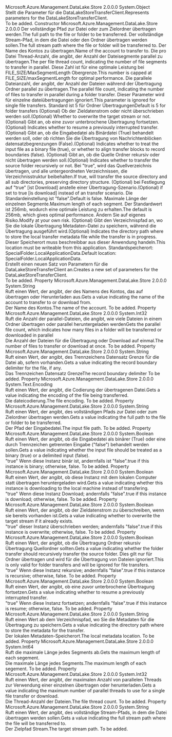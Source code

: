 <Type Name="TransferParameters" FullName="Microsoft.Azure.Management.DataLake.Store.TransferParameters">
  <TypeSignature Language="C#" Value="public class TransferParameters" />
  <TypeSignature Language="ILAsm" Value=".class public auto ansi beforefieldinit TransferParameters extends System.Object" />
  <TypeSignature Language="DocId" Value="T:Microsoft.Azure.Management.DataLake.Store.TransferParameters" />
  <TypeSignature Language="VB.NET" Value="Public Class TransferParameters" />
  <TypeSignature Language="F#" Value="type TransferParameters = class" />
  <AssemblyInfo>
    <AssemblyName>Microsoft.Azure.Management.DataLake.Store</AssemblyName>
    <AssemblyVersion>2.0.0.0</AssemblyVersion>
  </AssemblyInfo>
  <Base>
    <BaseTypeName>System.Object</BaseTypeName>
  </Base>
  <Interfaces />
  <Docs>
    <summary>
            <span data-ttu-id="35392-101">Stellt die Parameter für die DataLakeStoreTransferClient.</span><span class="sxs-lookup"><span data-stu-id="35392-101">Represents parameters for the DataLakeStoreTransferClient.</span></span>
            </summary>
    <remarks>To be added.</remarks>
  </Docs>
  <Members>
    <Member MemberName=".ctor">
      <MemberSignature Language="C#" Value="public TransferParameters (string inputFilePath, string targetStreamPath, string accountName, int perFileThreadCount = -1, int concurrentFileCount = -1, bool isOverwrite = false, bool isResume = false, bool isBinary = true, bool isRecursive = false, bool isDownload = false, long maxSegmentLength = 268435456, string localMetadataLocation = null);" />
      <MemberSignature Language="ILAsm" Value=".method public hidebysig specialname rtspecialname instance void .ctor(string inputFilePath, string targetStreamPath, string accountName, int32 perFileThreadCount, int32 concurrentFileCount, bool isOverwrite, bool isResume, bool isBinary, bool isRecursive, bool isDownload, int64 maxSegmentLength, string localMetadataLocation) cil managed" />
      <MemberSignature Language="DocId" Value="M:Microsoft.Azure.Management.DataLake.Store.TransferParameters.#ctor(System.String,System.String,System.String,System.Int32,System.Int32,System.Boolean,System.Boolean,System.Boolean,System.Boolean,System.Boolean,System.Int64,System.String)" />
      <MemberSignature Language="VB.NET" Value="Public Sub New (inputFilePath As String, targetStreamPath As String, accountName As String, Optional perFileThreadCount As Integer = -1, Optional concurrentFileCount As Integer = -1, Optional isOverwrite As Boolean = false, Optional isResume As Boolean = false, Optional isBinary As Boolean = true, Optional isRecursive As Boolean = false, Optional isDownload As Boolean = false, Optional maxSegmentLength As Long = 268435456, Optional localMetadataLocation As String = null)" />
      <MemberSignature Language="F#" Value="new Microsoft.Azure.Management.DataLake.Store.TransferParameters : string * string * string * int * int * bool * bool * bool * bool * bool * int64 * string -&gt; Microsoft.Azure.Management.DataLake.Store.TransferParameters" Usage="new Microsoft.Azure.Management.DataLake.Store.TransferParameters (inputFilePath, targetStreamPath, accountName, perFileThreadCount, concurrentFileCount, isOverwrite, isResume, isBinary, isRecursive, isDownload, maxSegmentLength, localMetadataLocation)" />
      <MemberType>Constructor</MemberType>
      <AssemblyInfo>
        <AssemblyName>Microsoft.Azure.Management.DataLake.Store</AssemblyName>
        <AssemblyVersion>2.0.0.0</AssemblyVersion>
      </AssemblyInfo>
      <Parameters>
        <Parameter Name="inputFilePath" Type="System.String" />
        <Parameter Name="targetStreamPath" Type="System.String" />
        <Parameter Name="accountName" Type="System.String" />
        <Parameter Name="perFileThreadCount" Type="System.Int32" />
        <Parameter Name="concurrentFileCount" Type="System.Int32" />
        <Parameter Name="isOverwrite" Type="System.Boolean" />
        <Parameter Name="isResume" Type="System.Boolean" />
        <Parameter Name="isBinary" Type="System.Boolean" />
        <Parameter Name="isRecursive" Type="System.Boolean" />
        <Parameter Name="isDownload" Type="System.Boolean" />
        <Parameter Name="maxSegmentLength" Type="System.Int64" />
        <Parameter Name="localMetadataLocation" Type="System.String" />
      </Parameters>
      <Docs>
        <param name="inputFilePath"><span data-ttu-id="35392-102">Der vollständige Pfad zur Datei oder zum Zielordner übertragen werden.</span><span class="sxs-lookup"><span data-stu-id="35392-102">The full path to the file or folder to be transferred.</span></span></param>
        <param name="targetStreamPath"><span data-ttu-id="35392-103">Der vollständige Stream-Pfad, in dem die Datei oder den Ordner übertragen werden sollen.</span><span class="sxs-lookup"><span data-stu-id="35392-103">The full stream path where the file or folder will be transferred to.</span></span></param>
        <param name="accountName"><span data-ttu-id="35392-104">Der Name des Kontos zu übertragen.</span><span class="sxs-lookup"><span data-stu-id="35392-104">Name of the account to transfer to.</span></span></param>
        <param name="perFileThreadCount"><span data-ttu-id="35392-105">Die pro Datei Thread-Anzahl, die angibt, der Anzahl der Dateisegmente parallel zu übertragen.</span><span class="sxs-lookup"><span data-stu-id="35392-105">The per file thread count, indicating the number of file segments to transfer in parallel.</span></span> <span data-ttu-id="35392-106">Diese Zahl ist für eine optimale Leistung bei FILE_SIZE/MaxSegmentLength Obergrenze.</span><span class="sxs-lookup"><span data-stu-id="35392-106">This number is capped at FILE_SIZE/maxSegmentLength for optimal performance.</span></span></param>
        <param name="concurrentFileCount"><span data-ttu-id="35392-107">Die parallele Dateianzahl, der angibt, der Anzahl der Dateien während der Übertragung Ordner parallel zu übertragen.</span><span class="sxs-lookup"><span data-stu-id="35392-107">The parallel file count, indicating the number of files to transfer in parallel during a folder transfer.</span></span> <span data-ttu-id="35392-108">Dieser Parameter wird für einzelne dateiübertragungen ignoriert.</span><span class="sxs-lookup"><span data-stu-id="35392-108">This parameter is ignored for single file transfers.</span></span> <span data-ttu-id="35392-109">Standard ist 5 für Ordner Übertragungen</span><span class="sxs-lookup"><span data-stu-id="35392-109">Default is 5 for folder transfers</span></span></param>
        <param name="isOverwrite"><span data-ttu-id="35392-110">(Optional) Ob der Zieldatenstrom oder nicht überschrieben werden soll.</span><span class="sxs-lookup"><span data-stu-id="35392-110">(Optional) Whether to overwrite the target stream or not.</span></span></param>
        <param name="isResume"><span data-ttu-id="35392-111">(Optional) Gibt an, ob eine zuvor unterbrochene Übertragung fortsetzen.</span><span class="sxs-lookup"><span data-stu-id="35392-111">(Optional) Indicates whether to resume a previously interrupted transfer.</span></span></param>
        <param name="isBinary"><span data-ttu-id="35392-112">(Optional) Gibt an, ob die Eingabedatei als Binärdatei (True) behandelt werden soll, oder ob richten Sie die Übertragung von Nachrichtenblöcken datensatzbegrenzungen (False).</span><span class="sxs-lookup"><span data-stu-id="35392-112">(Optional) Indicates whether to treat the input file as a binary file (true), or whether to align transfer blocks to record boundaries (false).</span></span></param>
        <param name="isRecursive"><span data-ttu-id="35392-113">(Optional) Gibt an, ob die Quelle Ordner rekursiv oder nicht übertragen werden soll.</span><span class="sxs-lookup"><span data-stu-id="35392-113">(Optional) Indicates whether to transfer the source folder recursively or not.</span></span> <span data-ttu-id="35392-114">Bei "true", wird das Quellverzeichnis übertragen, und alle untergeordneten Verzeichnissen, die Verzeichnisstruktur beibehalten.</span><span class="sxs-lookup"><span data-stu-id="35392-114">If true, will transfer the source directory and all sub directories, preserving directory structure.</span></span></param>
        <param name="isDownload"><span data-ttu-id="35392-115">(Optional) bei Festlegung auf <c>"true"</c> [ist Download] anstelle einer Übertragung-Szenario.</span><span class="sxs-lookup"><span data-stu-id="35392-115">(Optional) if set to <c>true</c> [is download] instead of an transfer scenario.</span></span> <span data-ttu-id="35392-116">Die Standardeinstellung ist "false".</span><span class="sxs-lookup"><span data-stu-id="35392-116">Default is false.</span></span></param>
        <param name="maxSegmentLength"><span data-ttu-id="35392-117">Maximale Länge der einzelnen Segmente.</span><span class="sxs-lookup"><span data-stu-id="35392-117">Maximum length of each segment.</span></span> <span data-ttu-id="35392-118">Der Standardwert ist 256mb, wodurch eine optimale Leistung zu erhalten.</span><span class="sxs-lookup"><span data-stu-id="35392-118">The default is 256mb, which gives optimal performance.</span></span> <span data-ttu-id="35392-119">Ändern Sie auf eigenes Risiko.</span><span class="sxs-lookup"><span data-stu-id="35392-119">Modify at your own risk.</span></span></param>
        <param name="localMetadataLocation"><span data-ttu-id="35392-120">(Optional) Gibt den Verzeichnispfad an, wo Sie die lokale Übertragung Metadaten-Datei zu speichern, während die Übertragung ausgeführt wird.</span><span class="sxs-lookup"><span data-stu-id="35392-120">(Optional) Indicates the directory path where to store the local transfer metadata file while the transfer is in progress.</span></span> <span data-ttu-id="35392-121">Dieser Speicherort muss beschreibbar aus dieser Anwendung handeln.</span><span class="sxs-lookup"><span data-stu-id="35392-121">This location must be writeable from this application.</span></span> <span data-ttu-id="35392-122">Standardspeicherort: SpecialFolder.LocalApplicationData.</span><span class="sxs-lookup"><span data-stu-id="35392-122">Default location: SpecialFolder.LocalApplicationData.</span></span></param>
        <summary>
            <span data-ttu-id="35392-123">Erstellt einen neuen Satz von Parametern für die DataLakeStoreTransferClient an.</span><span class="sxs-lookup"><span data-stu-id="35392-123">Creates a new set of parameters for the DataLakeStoreTransferClient.</span></span>
            </summary>
        <remarks>To be added.</remarks>
      </Docs>
    </Member>
    <Member MemberName="AccountName">
      <MemberSignature Language="C#" Value="public string AccountName { get; }" />
      <MemberSignature Language="ILAsm" Value=".property instance string AccountName" />
      <MemberSignature Language="DocId" Value="P:Microsoft.Azure.Management.DataLake.Store.TransferParameters.AccountName" />
      <MemberSignature Language="VB.NET" Value="Public ReadOnly Property AccountName As String" />
      <MemberSignature Language="F#" Value="member this.AccountName : string" Usage="Microsoft.Azure.Management.DataLake.Store.TransferParameters.AccountName" />
      <MemberType>Property</MemberType>
      <AssemblyInfo>
        <AssemblyName>Microsoft.Azure.Management.DataLake.Store</AssemblyName>
        <AssemblyVersion>2.0.0.0</AssemblyVersion>
      </AssemblyInfo>
      <ReturnValue>
        <ReturnType>System.String</ReturnType>
      </ReturnValue>
      <Docs>
        <summary>
            <span data-ttu-id="35392-124">Ruft einen Wert, der angibt, der des Namens des Kontos, das auf übertragen oder Herunterladen aus.</span><span class="sxs-lookup"><span data-stu-id="35392-124">Gets a value indicating the name of the account to transfer to or download from.</span></span>
            </summary>
        <value>
            <span data-ttu-id="35392-125">Der Name des Kontos.</span><span class="sxs-lookup"><span data-stu-id="35392-125">The name of the account.</span></span>
            </value>
        <remarks>To be added.</remarks>
      </Docs>
    </Member>
    <Member MemberName="ConcurrentFileCount">
      <MemberSignature Language="C#" Value="public int ConcurrentFileCount { get; }" />
      <MemberSignature Language="ILAsm" Value=".property instance int32 ConcurrentFileCount" />
      <MemberSignature Language="DocId" Value="P:Microsoft.Azure.Management.DataLake.Store.TransferParameters.ConcurrentFileCount" />
      <MemberSignature Language="VB.NET" Value="Public ReadOnly Property ConcurrentFileCount As Integer" />
      <MemberSignature Language="F#" Value="member this.ConcurrentFileCount : int" Usage="Microsoft.Azure.Management.DataLake.Store.TransferParameters.ConcurrentFileCount" />
      <MemberType>Property</MemberType>
      <AssemblyInfo>
        <AssemblyName>Microsoft.Azure.Management.DataLake.Store</AssemblyName>
        <AssemblyVersion>2.0.0.0</AssemblyVersion>
      </AssemblyInfo>
      <ReturnValue>
        <ReturnType>System.Int32</ReturnType>
      </ReturnValue>
      <Docs>
        <summary>
            <span data-ttu-id="35392-126">Ruft die Anzahl der parallel-Dateien, die angibt, wie viele Dateien in einem Ordner übertragen oder parallel heruntergeladen werden</span><span class="sxs-lookup"><span data-stu-id="35392-126">Gets the parallel file count, which indicates how many files in a folder will be transferred or downloaded in parallel</span></span>
            </summary>
        <value>
            <span data-ttu-id="35392-127">Die Anzahl der Dateien für die Übertragung oder Download auf einmal.</span><span class="sxs-lookup"><span data-stu-id="35392-127">The number of files to transfer or download at once.</span></span>
            </value>
        <remarks>To be added.</remarks>
      </Docs>
    </Member>
    <Member MemberName="Delimiter">
      <MemberSignature Language="C#" Value="public string Delimiter { get; }" />
      <MemberSignature Language="ILAsm" Value=".property instance string Delimiter" />
      <MemberSignature Language="DocId" Value="P:Microsoft.Azure.Management.DataLake.Store.TransferParameters.Delimiter" />
      <MemberSignature Language="VB.NET" Value="Public ReadOnly Property Delimiter As String" />
      <MemberSignature Language="F#" Value="member this.Delimiter : string" Usage="Microsoft.Azure.Management.DataLake.Store.TransferParameters.Delimiter" />
      <MemberType>Property</MemberType>
      <AssemblyInfo>
        <AssemblyName>Microsoft.Azure.Management.DataLake.Store</AssemblyName>
        <AssemblyVersion>2.0.0.0</AssemblyVersion>
      </AssemblyInfo>
      <ReturnValue>
        <ReturnType>System.String</ReturnType>
      </ReturnValue>
      <Docs>
        <summary>
            <span data-ttu-id="35392-128">Ruft einen Wert, der angibt, des Trennzeichens Datensatz Grenze für die Datei ab, sofern vorhanden.</span><span class="sxs-lookup"><span data-stu-id="35392-128">Gets a value indicating the record boundary delimiter for the file, if any.</span></span>
            </summary>
        <value>
            <span data-ttu-id="35392-129">Das Trennzeichen Datensatz Grenze</span><span class="sxs-lookup"><span data-stu-id="35392-129">The record boundary delimiter</span></span>
            </value>
        <remarks>To be added.</remarks>
      </Docs>
    </Member>
    <Member MemberName="FileEncoding">
      <MemberSignature Language="C#" Value="public System.Text.Encoding FileEncoding { get; }" />
      <MemberSignature Language="ILAsm" Value=".property instance class System.Text.Encoding FileEncoding" />
      <MemberSignature Language="DocId" Value="P:Microsoft.Azure.Management.DataLake.Store.TransferParameters.FileEncoding" />
      <MemberSignature Language="VB.NET" Value="Public ReadOnly Property FileEncoding As Encoding" />
      <MemberSignature Language="F#" Value="member this.FileEncoding : System.Text.Encoding" Usage="Microsoft.Azure.Management.DataLake.Store.TransferParameters.FileEncoding" />
      <MemberType>Property</MemberType>
      <AssemblyInfo>
        <AssemblyName>Microsoft.Azure.Management.DataLake.Store</AssemblyName>
        <AssemblyVersion>2.0.0.0</AssemblyVersion>
      </AssemblyInfo>
      <ReturnValue>
        <ReturnType>System.Text.Encoding</ReturnType>
      </ReturnValue>
      <Docs>
        <summary>
            <span data-ttu-id="35392-130">Ruft einen Wert, der angibt, die Codierung der übertragenen Datei.</span><span class="sxs-lookup"><span data-stu-id="35392-130">Gets a value indicating the encoding of the file being transferred.</span></span>
            </summary>
        <value>
            <span data-ttu-id="35392-131">Die dateicodierung.</span><span class="sxs-lookup"><span data-stu-id="35392-131">The file encoding.</span></span>
            </value>
        <remarks>To be added.</remarks>
      </Docs>
    </Member>
    <Member MemberName="InputFilePath">
      <MemberSignature Language="C#" Value="public string InputFilePath { get; }" />
      <MemberSignature Language="ILAsm" Value=".property instance string InputFilePath" />
      <MemberSignature Language="DocId" Value="P:Microsoft.Azure.Management.DataLake.Store.TransferParameters.InputFilePath" />
      <MemberSignature Language="VB.NET" Value="Public ReadOnly Property InputFilePath As String" />
      <MemberSignature Language="F#" Value="member this.InputFilePath : string" Usage="Microsoft.Azure.Management.DataLake.Store.TransferParameters.InputFilePath" />
      <MemberType>Property</MemberType>
      <AssemblyInfo>
        <AssemblyName>Microsoft.Azure.Management.DataLake.Store</AssemblyName>
        <AssemblyVersion>2.0.0.0</AssemblyVersion>
      </AssemblyInfo>
      <ReturnValue>
        <ReturnType>System.String</ReturnType>
      </ReturnValue>
      <Docs>
        <summary>
            <span data-ttu-id="35392-132">Ruft einen Wert, der angibt, des vollständigen Pfads zur Datei oder zum Zielordner übertragen werden.</span><span class="sxs-lookup"><span data-stu-id="35392-132">Gets a value indicating the full path to the file or folder to be transferred.</span></span>
            </summary>
        <value>
            <span data-ttu-id="35392-133">Der Pfad der Eingabedatei.</span><span class="sxs-lookup"><span data-stu-id="35392-133">The input file path.</span></span>
            </value>
        <remarks>To be added.</remarks>
      </Docs>
    </Member>
    <Member MemberName="IsBinary">
      <MemberSignature Language="C#" Value="public bool IsBinary { get; }" />
      <MemberSignature Language="ILAsm" Value=".property instance bool IsBinary" />
      <MemberSignature Language="DocId" Value="P:Microsoft.Azure.Management.DataLake.Store.TransferParameters.IsBinary" />
      <MemberSignature Language="VB.NET" Value="Public ReadOnly Property IsBinary As Boolean" />
      <MemberSignature Language="F#" Value="member this.IsBinary : bool" Usage="Microsoft.Azure.Management.DataLake.Store.TransferParameters.IsBinary" />
      <MemberType>Property</MemberType>
      <AssemblyInfo>
        <AssemblyName>Microsoft.Azure.Management.DataLake.Store</AssemblyName>
        <AssemblyVersion>2.0.0.0</AssemblyVersion>
      </AssemblyInfo>
      <ReturnValue>
        <ReturnType>System.Boolean</ReturnType>
      </ReturnValue>
      <Docs>
        <summary>
            <span data-ttu-id="35392-134">Ruft einen Wert, der angibt, ob die Eingabedatei als binärer (True) oder eine durch Trennzeichen getrennten Eingabe ("false") behandelt werden sollen.</span><span class="sxs-lookup"><span data-stu-id="35392-134">Gets a value indicating whether the input file should be treated as a binary (true) or a delimited input (false).</span></span>
            </summary>
        <value>
          <span data-ttu-id="35392-135"><c>"true"</c> Wenn diese Instanz binär ist, andernfalls ist <c>"false"</c>.</span><span class="sxs-lookup"><span data-stu-id="35392-135"><c>true</c> if this instance is binary; otherwise, <c>false</c>.</span></span>
            </value>
        <remarks>To be added.</remarks>
      </Docs>
    </Member>
    <Member MemberName="IsDownload">
      <MemberSignature Language="C#" Value="public bool IsDownload { get; }" />
      <MemberSignature Language="ILAsm" Value=".property instance bool IsDownload" />
      <MemberSignature Language="DocId" Value="P:Microsoft.Azure.Management.DataLake.Store.TransferParameters.IsDownload" />
      <MemberSignature Language="VB.NET" Value="Public ReadOnly Property IsDownload As Boolean" />
      <MemberSignature Language="F#" Value="member this.IsDownload : bool" Usage="Microsoft.Azure.Management.DataLake.Store.TransferParameters.IsDownload" />
      <MemberType>Property</MemberType>
      <AssemblyInfo>
        <AssemblyName>Microsoft.Azure.Management.DataLake.Store</AssemblyName>
        <AssemblyVersion>2.0.0.0</AssemblyVersion>
      </AssemblyInfo>
      <ReturnValue>
        <ReturnType>System.Boolean</ReturnType>
      </ReturnValue>
      <Docs>
        <summary>
            <span data-ttu-id="35392-136">Ruft einen Wert, der angibt, ob diese Instanz mit dem lokalen Computer statt übertragen heruntergeladen wird.</span><span class="sxs-lookup"><span data-stu-id="35392-136">Gets a value indicating whether this instance is downloading to the local machine instead of transfering.</span></span>
            </summary>
        <value>
          <span data-ttu-id="35392-137"><c>"true"</c> Wenn diese Instanz Download; andernfalls <c>"false"</c>.</span><span class="sxs-lookup"><span data-stu-id="35392-137"><c>true</c> if this instance is download; otherwise, <c>false</c>.</span></span>
            </value>
        <remarks>To be added.</remarks>
      </Docs>
    </Member>
    <Member MemberName="IsOverwrite">
      <MemberSignature Language="C#" Value="public bool IsOverwrite { get; }" />
      <MemberSignature Language="ILAsm" Value=".property instance bool IsOverwrite" />
      <MemberSignature Language="DocId" Value="P:Microsoft.Azure.Management.DataLake.Store.TransferParameters.IsOverwrite" />
      <MemberSignature Language="VB.NET" Value="Public ReadOnly Property IsOverwrite As Boolean" />
      <MemberSignature Language="F#" Value="member this.IsOverwrite : bool" Usage="Microsoft.Azure.Management.DataLake.Store.TransferParameters.IsOverwrite" />
      <MemberType>Property</MemberType>
      <AssemblyInfo>
        <AssemblyName>Microsoft.Azure.Management.DataLake.Store</AssemblyName>
        <AssemblyVersion>2.0.0.0</AssemblyVersion>
      </AssemblyInfo>
      <ReturnValue>
        <ReturnType>System.Boolean</ReturnType>
      </ReturnValue>
      <Docs>
        <summary>
            <span data-ttu-id="35392-138">Ruft einen Wert, der angibt, ob der Zieldatenstrom zu überschreiben, wenn sie bereits vorhanden ist.</span><span class="sxs-lookup"><span data-stu-id="35392-138">Gets a value indicating whether to overwrite the target stream if it already exists.</span></span>
            </summary>
        <value>
          <span data-ttu-id="35392-139"><c>"true"</c> dieser Instanz überschrieben werden; andernfalls <c>"false"</c>.</span><span class="sxs-lookup"><span data-stu-id="35392-139"><c>true</c> if this instance is overwrite; otherwise, <c>false</c>.</span></span>
            </value>
        <remarks>To be added.</remarks>
      </Docs>
    </Member>
    <Member MemberName="IsRecursive">
      <MemberSignature Language="C#" Value="public bool IsRecursive { get; }" />
      <MemberSignature Language="ILAsm" Value=".property instance bool IsRecursive" />
      <MemberSignature Language="DocId" Value="P:Microsoft.Azure.Management.DataLake.Store.TransferParameters.IsRecursive" />
      <MemberSignature Language="VB.NET" Value="Public ReadOnly Property IsRecursive As Boolean" />
      <MemberSignature Language="F#" Value="member this.IsRecursive : bool" Usage="Microsoft.Azure.Management.DataLake.Store.TransferParameters.IsRecursive" />
      <MemberType>Property</MemberType>
      <AssemblyInfo>
        <AssemblyName>Microsoft.Azure.Management.DataLake.Store</AssemblyName>
        <AssemblyVersion>2.0.0.0</AssemblyVersion>
      </AssemblyInfo>
      <ReturnValue>
        <ReturnType>System.Boolean</ReturnType>
      </ReturnValue>
      <Docs>
        <summary>
            <span data-ttu-id="35392-140">Ruft einen Wert, der angibt, ob die Übertragung Ordner rekursiv Übertragung Quellordner sollten.</span><span class="sxs-lookup"><span data-stu-id="35392-140">Gets a value indicating whether the folder transfer should recursively transfer the source folder.</span></span> <span data-ttu-id="35392-141">Dies gilt nur für Ordner übertragen und wird für die Übertragung von Dateien ignoriert.</span><span class="sxs-lookup"><span data-stu-id="35392-141">This is only valid for folder transfers and will be ignored for file transfers.</span></span>
            </summary>
        <value>
          <span data-ttu-id="35392-142"><c>"true"</c> Wenn diese Instanz rekursive; andernfalls <c>"false"</c>.</span><span class="sxs-lookup"><span data-stu-id="35392-142"><c>true</c> if this instance is recursive; otherwise, <c>false</c>.</span></span>
            </value>
        <remarks>To be added.</remarks>
      </Docs>
    </Member>
    <Member MemberName="IsResume">
      <MemberSignature Language="C#" Value="public bool IsResume { get; }" />
      <MemberSignature Language="ILAsm" Value=".property instance bool IsResume" />
      <MemberSignature Language="DocId" Value="P:Microsoft.Azure.Management.DataLake.Store.TransferParameters.IsResume" />
      <MemberSignature Language="VB.NET" Value="Public ReadOnly Property IsResume As Boolean" />
      <MemberSignature Language="F#" Value="member this.IsResume : bool" Usage="Microsoft.Azure.Management.DataLake.Store.TransferParameters.IsResume" />
      <MemberType>Property</MemberType>
      <AssemblyInfo>
        <AssemblyName>Microsoft.Azure.Management.DataLake.Store</AssemblyName>
        <AssemblyVersion>2.0.0.0</AssemblyVersion>
      </AssemblyInfo>
      <ReturnValue>
        <ReturnType>System.Boolean</ReturnType>
      </ReturnValue>
      <Docs>
        <summary>
            <span data-ttu-id="35392-143">Ruft einen Wert, der angibt, ob eine zuvor unterbrochene Übertragung fortsetzen.</span><span class="sxs-lookup"><span data-stu-id="35392-143">Gets a value indicating whether to resume a previously interrupted transfer.</span></span>
            </summary>
        <value>
          <span data-ttu-id="35392-144"><c>"true"</c> Wenn diese Instanz fortsetzen; andernfalls <c>"false"</c>.</span><span class="sxs-lookup"><span data-stu-id="35392-144"><c>true</c> if this instance is resume; otherwise, <c>false</c>.</span></span>
            </value>
        <remarks>To be added.</remarks>
      </Docs>
    </Member>
    <Member MemberName="LocalMetadataLocation">
      <MemberSignature Language="C#" Value="public string LocalMetadataLocation { get; }" />
      <MemberSignature Language="ILAsm" Value=".property instance string LocalMetadataLocation" />
      <MemberSignature Language="DocId" Value="P:Microsoft.Azure.Management.DataLake.Store.TransferParameters.LocalMetadataLocation" />
      <MemberSignature Language="VB.NET" Value="Public ReadOnly Property LocalMetadataLocation As String" />
      <MemberSignature Language="F#" Value="member this.LocalMetadataLocation : string" Usage="Microsoft.Azure.Management.DataLake.Store.TransferParameters.LocalMetadataLocation" />
      <MemberType>Property</MemberType>
      <AssemblyInfo>
        <AssemblyName>Microsoft.Azure.Management.DataLake.Store</AssemblyName>
        <AssemblyVersion>2.0.0.0</AssemblyVersion>
      </AssemblyInfo>
      <ReturnValue>
        <ReturnType>System.String</ReturnType>
      </ReturnValue>
      <Docs>
        <summary>
            <span data-ttu-id="35392-145">Ruft einen Wert ab dem Verzeichnispfad, wo Sie die Metadaten für die Übertragung zu speichern.</span><span class="sxs-lookup"><span data-stu-id="35392-145">Gets a value indicating the directory path where to store the metadata for the transfer.</span></span>
            </summary>
        <value>
            <span data-ttu-id="35392-146">Der lokalen Metadaten-Speicherort.</span><span class="sxs-lookup"><span data-stu-id="35392-146">The local metadata location.</span></span>
            </value>
        <remarks>To be added.</remarks>
      </Docs>
    </Member>
    <Member MemberName="MaxSegementLength">
      <MemberSignature Language="C#" Value="public long MaxSegementLength { get; }" />
      <MemberSignature Language="ILAsm" Value=".property instance int64 MaxSegementLength" />
      <MemberSignature Language="DocId" Value="P:Microsoft.Azure.Management.DataLake.Store.TransferParameters.MaxSegementLength" />
      <MemberSignature Language="VB.NET" Value="Public ReadOnly Property MaxSegementLength As Long" />
      <MemberSignature Language="F#" Value="member this.MaxSegementLength : int64" Usage="Microsoft.Azure.Management.DataLake.Store.TransferParameters.MaxSegementLength" />
      <MemberType>Property</MemberType>
      <AssemblyInfo>
        <AssemblyName>Microsoft.Azure.Management.DataLake.Store</AssemblyName>
        <AssemblyVersion>2.0.0.0</AssemblyVersion>
      </AssemblyInfo>
      <ReturnValue>
        <ReturnType>System.Int64</ReturnType>
      </ReturnValue>
      <Docs>
        <summary>
            <span data-ttu-id="35392-147">Ruft die maximale Länge jedes Segments ab.</span><span class="sxs-lookup"><span data-stu-id="35392-147">Gets the maximum length of each segement.</span></span>
            </summary>
        <value>
            <span data-ttu-id="35392-148">Die maximale Länge jedes Segments.</span><span class="sxs-lookup"><span data-stu-id="35392-148">The maximum length of each segement.</span></span>
            </value>
        <remarks>To be added.</remarks>
      </Docs>
    </Member>
    <Member MemberName="PerFileThreadCount">
      <MemberSignature Language="C#" Value="public int PerFileThreadCount { get; }" />
      <MemberSignature Language="ILAsm" Value=".property instance int32 PerFileThreadCount" />
      <MemberSignature Language="DocId" Value="P:Microsoft.Azure.Management.DataLake.Store.TransferParameters.PerFileThreadCount" />
      <MemberSignature Language="VB.NET" Value="Public ReadOnly Property PerFileThreadCount As Integer" />
      <MemberSignature Language="F#" Value="member this.PerFileThreadCount : int" Usage="Microsoft.Azure.Management.DataLake.Store.TransferParameters.PerFileThreadCount" />
      <MemberType>Property</MemberType>
      <AssemblyInfo>
        <AssemblyName>Microsoft.Azure.Management.DataLake.Store</AssemblyName>
        <AssemblyVersion>2.0.0.0</AssemblyVersion>
      </AssemblyInfo>
      <ReturnValue>
        <ReturnType>System.Int32</ReturnType>
      </ReturnValue>
      <Docs>
        <summary>
            <span data-ttu-id="35392-149">Ruft einen Wert, der angibt, der maximalen Anzahl von parallelen Threads zur Verwendung einer einzelnen übertragen oder herunterladen.</span><span class="sxs-lookup"><span data-stu-id="35392-149">Gets a value indicating the maximum number of parallel threads to use for a single file transfer or download.</span></span>
            </summary>
        <value>
            <span data-ttu-id="35392-150">Die Thread-Anzahl der Dateien.</span><span class="sxs-lookup"><span data-stu-id="35392-150">The file thread count.</span></span>
            </value>
        <remarks>To be added.</remarks>
      </Docs>
    </Member>
    <Member MemberName="TargetStreamPath">
      <MemberSignature Language="C#" Value="public string TargetStreamPath { get; }" />
      <MemberSignature Language="ILAsm" Value=".property instance string TargetStreamPath" />
      <MemberSignature Language="DocId" Value="P:Microsoft.Azure.Management.DataLake.Store.TransferParameters.TargetStreamPath" />
      <MemberSignature Language="VB.NET" Value="Public ReadOnly Property TargetStreamPath As String" />
      <MemberSignature Language="F#" Value="member this.TargetStreamPath : string" Usage="Microsoft.Azure.Management.DataLake.Store.TransferParameters.TargetStreamPath" />
      <MemberType>Property</MemberType>
      <AssemblyInfo>
        <AssemblyName>Microsoft.Azure.Management.DataLake.Store</AssemblyName>
        <AssemblyVersion>2.0.0.0</AssemblyVersion>
      </AssemblyInfo>
      <ReturnValue>
        <ReturnType>System.String</ReturnType>
      </ReturnValue>
      <Docs>
        <summary>
            <span data-ttu-id="35392-151">Ruft einen Wert, der angibt, des vollständige Stream-Pfads, in dem die Datei übertragen werden sollen.</span><span class="sxs-lookup"><span data-stu-id="35392-151">Gets a value indicating the full stream path where the file will be transferred to.</span></span>
            </summary>
        <value>
            <span data-ttu-id="35392-152">Der Zielpfad Stream.</span><span class="sxs-lookup"><span data-stu-id="35392-152">The target stream path.</span></span>
            </value>
        <remarks>To be added.</remarks>
      </Docs>
    </Member>
  </Members>
</Type>
